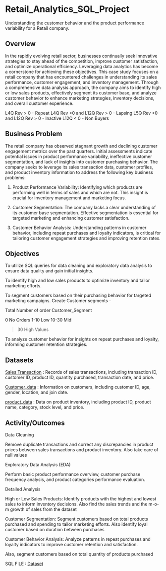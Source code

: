 # Retail_Analytics_SQL_Project

Understanding the customer behavior and the product performance variability for a Retail company.

## Overview

In the rapidly evolving retail sector, businesses continually seek innovative strategies to stay ahead of the competition, 
improve customer satisfaction, and optimize operational efficiency. Leveraging data analytics has become a cornerstone for achieving 
these objectives. This case study focuses on a retail company that has encountered challenges in understanding its sales performance, 
customer engagement, and inventory management. Through a comprehensive data analysis approach, the company aims to identify high or 
low sales products, effectively segment its customer base, and analyze customer behavior to enhance marketing strategies, inventory
decisions, and overall customer experience.
 
L4Q Rev > 0 - Repeat 
L4Q Rev <0 and L12Q Rev > 0 - Lapsing
L5Q Rev <0 and L12Q Rev > 0 - Inactive
L12Q < 0 - Non Buyers

## Business Problem

The retail company has observed stagnant growth and declining customer engagement metrics over the past quarters. Initial assessments 
indicate potential issues in product performance variability, ineffective customer segmentation, and lack of insights into customer
purchasing behavior. The company seeks to leverage its sales transaction data, customer profiles, and product inventory information 
to address the following key business problems:

1. Product Performance Variability: Identifying which products are performing well in terms of sales and which are not. This insight 
is crucial for inventory management and marketing focus.

2. Customer Segmentation: The company lacks a clear understanding of its customer base segmentation. Effective segmentation is 
essential for targeted marketing and enhancing customer satisfaction.

3. Customer Behavior Analysis: Understanding patterns in customer behavior, including repeat purchases and loyalty indicators, is 
critical for tailoring customer engagement strategies and improving retention rates.

## Objectives

To utilize SQL queries for data cleaning and exploratory data analysis to ensure data quality and gain initial insights.

To identify high and low sales products to optimize inventory and tailor marketing efforts.

To segment customers based on their purchasing behavior for targeted marketing campaigns. Create Customer segments - 

Total Number of order Customer_Segment

0							No Orders
1-10						Low
10-30						Mid
>30							High Values

To analyze customer behavior for insights on repeat purchases and loyalty, informing customer retention strategies.

## Datasets

<a href="https://github.com/guntassinghgs/Retail_Analytics_SQL_Project/blob/main/sales_transaction-1714027462.csv">Sales Transaction</a> : Records of sales transactions, including transaction ID, customer ID, product ID, quantity purchased, transaction date, and price.

<a href="https://github.com/guntassinghgs/Retail_Analytics_SQL_Project/blob/main/customer_profiles-1-1714027410.csv">Customer_data</a> : Information on customers, including customer ID, age, gender, location, and join date.

<a href="https://github.com/guntassinghgs/Retail_Analytics_SQL_Project/blob/main/product_inventory-1-1714027438.csv">product_data</a> : Data on product inventory, including product ID, product name, category, stock level, and price.


## Activity/Outcomes 

Data Cleaning

Remove duplicate transactions and correct any discrepancies in product prices between sales transactions and product inventory. Also take care of null values 

Exploratory Data Analysis (EDA)

Perform basic product performance overview, customer purchase frequency analysis, and product categories performance evaluation.

Detailed Analysis

High or Low Sales Products: Identify products with the highest and lowest sales to inform inventory decisions. Also find the sales trends and the m-o-m growth of sales from the dataset 

Customer Segmentation: Segment customers based on total products purchased  and spending to tailor marketing efforts. Also identify loyal customer based on duration between purchases 

Customer Behavior Analysis: Analyze patterns in repeat purchases and loyalty indicators to improve customer retention and satisfaction.

Also, segment customers based on total quantity of products purchased 

SQL FILE : <a href="https://github.com/guntassinghgs/Retail_Analytics_SQL_Project/blob/main/retail%20case%20study.sql">Dataset</a>

